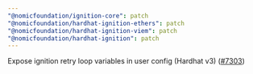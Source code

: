 ```yaml
---
"@nomicfoundation/ignition-core": patch
"@nomicfoundation/hardhat-ignition-ethers": patch
"@nomicfoundation/hardhat-ignition-viem": patch
"@nomicfoundation/hardhat-ignition": patch
---
```


Expose ignition retry loop variables in user config (Hardhat v3) ([#7303](https://github.com/NomicFoundation/hardhat/issues/7303))
